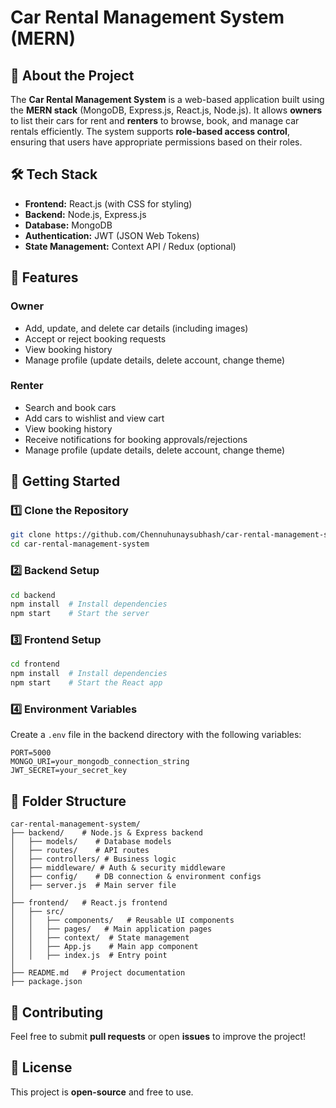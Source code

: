 # Car Rental Management System (MERN)

## 🚗 About the Project
The **Car Rental Management System** is a web-based application built using the **MERN stack** (MongoDB, Express.js, React.js, Node.js). It allows **owners** to list their cars for rent and **renters** to browse, book, and manage car rentals efficiently. The system supports **role-based access control**, ensuring that users have appropriate permissions based on their roles.

## 🛠 Tech Stack
- **Frontend:** React.js (with CSS for styling)
- **Backend:** Node.js, Express.js
- **Database:** MongoDB
- **Authentication:** JWT (JSON Web Tokens)
- **State Management:** Context API / Redux (optional)

## 🎯 Features
### Owner
- Add, update, and delete car details (including images)
- Accept or reject booking requests
- View booking history
- Manage profile (update details, delete account, change theme)

### Renter
- Search and book cars
- Add cars to wishlist and view cart
- View booking history
- Receive notifications for booking approvals/rejections
- Manage profile (update details, delete account, change theme)

## 🚀 Getting Started
### 1️⃣ Clone the Repository
```sh
git clone https://github.com/Chennuhunaysubhash/car-rental-management-system.git
cd car-rental-management-system
```

### 2️⃣ Backend Setup
```sh
cd backend
npm install  # Install dependencies
npm start    # Start the server
```

### 3️⃣ Frontend Setup
```sh
cd frontend
npm install  # Install dependencies
npm start    # Start the React app
```

### 4️⃣ Environment Variables
Create a `.env` file in the backend directory with the following variables:
```
PORT=5000
MONGO_URI=your_mongodb_connection_string
JWT_SECRET=your_secret_key
```

## 📌 Folder Structure
```
car-rental-management-system/
├── backend/    # Node.js & Express backend
│   ├── models/    # Database models
│   ├── routes/    # API routes
│   ├── controllers/ # Business logic
│   ├── middleware/ # Auth & security middleware
│   ├── config/    # DB connection & environment configs
│   ├── server.js  # Main server file
│
├── frontend/   # React.js frontend
│   ├── src/
│   │   ├── components/   # Reusable UI components
│   │   ├── pages/   # Main application pages
│   │   ├── context/  # State management
│   │   ├── App.js    # Main app component
│   │   ├── index.js  # Entry point
│
├── README.md   # Project documentation
├── package.json
```

## 🤝 Contributing
Feel free to submit **pull requests** or open **issues** to improve the project!

## 📄 License
This project is **open-source** and free to use.

